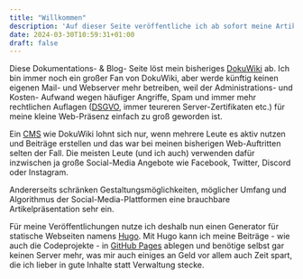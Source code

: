 ```yaml
---
title: "Willkommen"
description: 'Auf dieser Seite veröffentliche ich ab sofort meine Artikel und kleinen Quellcode-Schnipsel'
date: 2024-03-30T10:59:31+01:00
draft: false
---
```

Diese Dokumentations- & Blog- Seite löst mein bisheriges [DokuWiki](https://www.dokuwiki.org/dokuwiki) ab. Ich bin immer noch ein großer Fan von DokuWiki, aber werde künftig keinen eigenen Mail- und Webserver mehr betreiben, weil der Administrations- und Kosten- Aufwand wegen häufiger Angriffe, Spam und immer mehr rechtlichen Auflagen ([DSGVO](https://dsgvo-gesetz.de/), immer teureren Server-Zertifikaten etc.) für meine kleine Web-Präsenz einfach zu groß geworden ist.

Ein [CMS](https://de.wikipedia.org/wiki/Content-Management-System) wie DokuWiki lohnt sich nur, wenn mehrere Leute es aktiv nutzen und Beiträge erstellen und das war bei meinen bisherigen Web-Auftritten selten der Fall. Die meisten Leute (und ich auch) verwenden dafür inzwischen ja große Social-Media Angebote wie Facebook, Twitter, Discord oder Instagram.

Andererseits schränken Gestaltungsmöglichkeiten, möglicher Umfang und Algorithmus der Social-Media-Plattformen eine brauchbare Artikelpräsentation sehr ein.

Für meine Veröffentlichungen nutze ich deshalb nun einen Generator für statische Webseiten namens [Hugo](https://gohugo.io). Mit Hugo kann ich meine Beiträge - wie auch die Codeprojekte - in [GitHub Pages](https://pages.github.com/) ablegen und benötige selbst gar keinen Server mehr, was mir auch einiges an Geld vor allem auch Zeit spart, die ich lieber in gute Inhalte statt Verwaltung stecke.
